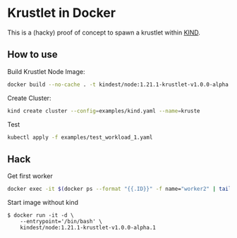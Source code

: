 # Krustlet in Docker

This is a (hacky) proof of concept to spawn a krustlet within [KIND](https://kind.sigs.k8s.io/).

## How to use

Build Krustlet Node Image:

```bash
docker build --no-cache . -t kindest/node:1.21.1-krustlet-v1.0.0-alpha.1
```

Create Cluster:

```bash
kind create cluster --config=examples/kind.yaml --name=kruste
```

Test

```bash
kubectl apply -f examples/test_workload_1.yaml
```

## Hack

Get first worker

```bash
docker exec -it $(docker ps --format "{{.ID}}" -f name="worker2" | tail -n1) /bin/bash
```

Start image without kind
```
$ docker run -it -d \
    --entrypoint='/bin/bash' \
    kindest/node:1.21.1-krustlet-v1.0.0-alpha.1
